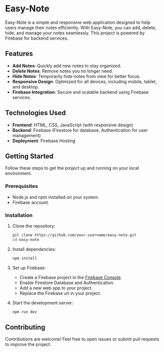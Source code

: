# Easy-Note

Easy-Note is a simple and responsive web application designed to help users manage their notes efficiently. With Easy-Note, you can add, delete, hide, and manage your notes seamlessly. This project is powered by Firebase for backend services.

## Features

- **Add Notes**: Quickly add new notes to stay organized.
- **Delete Notes**: Remove notes you no longer need.
- **Hide Notes**: Temporarily hide notes from view for better focus.
- **Responsive Design**: Optimized for all devices, including mobile, tablet, and desktop.
- **Firebase Integration**: Secure and scalable backend using Firebase services.

## Technologies Used

- **Frontend**: HTML, CSS, JavaScript (with responsive design)
- **Backend**: Firebase (Firestore for database, Authentication for user management)
- **Deployment**: Firebase Hosting

## Getting Started

Follow these steps to get the project up and running on your local environment.

### Prerequisites

- Node.js and npm installed on your system.
- Firebase account.

### Installation

1. Clone the repository:

   ```bash
   git clone https://github.com/your-username/easy-note.git
   cd easy-note
   ```

2. Install dependencies:

   ```bash
   npm install
   ```

3. Set up Firebase:

   - Create a Firebase project in the [Firebase Console](https://console.firebase.google.com/).
   - Enable Firestore Database and Authentication.
   - Add a new web app to your project.
   - Replace the Firebase url in your project.

4. Start the development server:
   ```bash
   npm run dev
   ```

## Contributing

Contributions are welcome! Feel free to open issues or submit pull requests to improve the project.
